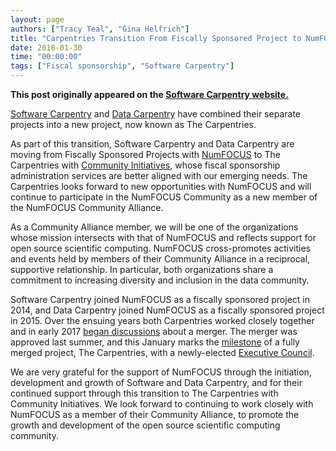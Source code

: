 ```yaml
---
layout: page
authors: ["Tracy Teal", "Gina Helfrich"]
title: "Carpentries Transition From Fiscally Sponsored Project to NumFOCUS Community Alliance Member"
date: 2018-01-30
time: "00:00:00"
tags: ["Fiscal sponsorship", "Software Carpentry"]
---
```


<p><b>This post originally appeared on the <a href="https://software-carpentry.org/">Software Carpentry website.</a></b></p>

[Software Carpentry](https://software-carpentry.org/) and [Data Carpentry](http://www.datacarpentry.org/) have combined
their separate projects into a new project, now known as The Carpentries.

As part of this transition, Software Carpentry and Data Carpentry are moving from Fiscally Sponsored Projects
with [NumFOCUS](https://www.numfocus.org/) to The Carpentries with [Community Initiatives](http://communityin.org/),
whose fiscal sponsorship administration services
are better aligned with our emerging needs. The Carpentries looks forward to new opportunities with NumFOCUS and
will continue to participate in the NumFOCUS Community as a new member of the NumFOCUS Community Alliance.

As a Community Alliance member, we will be one of the organizations whose mission intersects with that of NumFOCUS
and reflects support for open source scientific computing. NumFOCUS cross-promotes activities and events held by
members of their Community Alliance in a reciprocal, supportive relationship. In particular, both organizations
share a commitment to increasing diversity and inclusion in the data community.

Software Carpentry joined NumFOCUS as a fiscally sponsored project in 2014, and Data Carpentry joined NumFOCUS as a
fiscally sponsored project in 2015. Over the ensuing years both Carpentries worked closely together and in early 2017
[began discussions](https://software-carpentry.org/blog/2017/02/merger-discussion.html) about a merger. The merger was
approved last summer, and this January marks the [milestone](https://software-carpentry.org/blog/2017/06/merger.html) of a fully
merged project, The Carpentries, with a newly-elected [Executive Council](https://software-carpentry.org/blog/2017/12/executive-council-2018.html).

We are very grateful for the support of NumFOCUS through the initiation, development and growth of Software and Data Carpentry,
and for their continued support through this transition to The Carpentries with Community Initiatives. We look forward to
continuing to work closely with NumFOCUS as a member of their Community Alliance, to promote the growth and
development of the open source scientific computing community.
